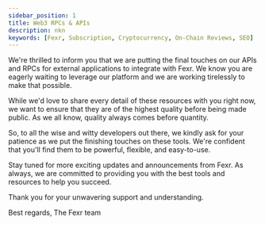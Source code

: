 ```yaml
---
sidebar_position: 1
title: Web3 RPCs & APIs
description: nkn
keywords: [Fexr, Subscription, Cryptocurrency, On-Chain Reviews, SEO]
---
```

We're thrilled to inform you that we are putting the final touches on our APIs and RPCs for external applications to integrate with Fexr. We know you are eagerly waiting to leverage our platform and we are working tirelessly to make that possible.

While we'd love to share every detail of these resources with you right now, we want to ensure that they are of the highest quality before being made public. As we all know, quality always comes before quantity.

So, to all the wise and witty developers out there, we kindly ask for your patience as we put the finishing touches on these tools. We're confident that you'll find them to be powerful, flexible, and easy-to-use.

Stay tuned for more exciting updates and announcements from Fexr. As always, we are committed to providing you with the best tools and resources to help you succeed.

Thank you for your unwavering support and understanding.

Best regards,
The Fexr team
